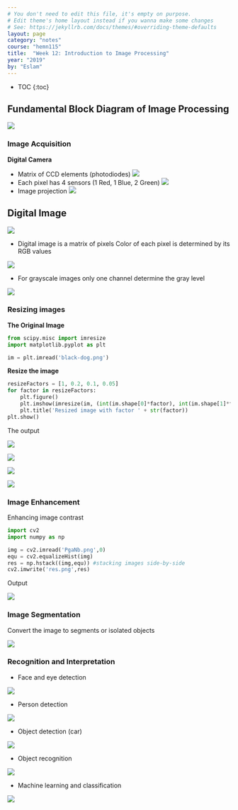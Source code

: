 ```yaml
---
# You don't need to edit this file, it's empty on purpose.
# Edit theme's home layout instead if you wanna make some changes
# See: https://jekyllrb.com/docs/themes/#overriding-theme-defaults
layout: page
category: "notes"
course: "hemn115"
title:  "Week 12: Introduction to Image Processing"
year: "2019"
by: "Eslam"
---
```


* TOC
{:toc}

## Fundamental Block Diagram of Image Processing 
![](../images/blk-diagram.png)

### Image Acquisition 

**Digital Camera**

* Matrix of CCD elements (photodiodes)
![](../images/ccd.png)
* Each pixel has 4 sensors (1 Red, 1 Blue, 2 Green)
![](../images/pixels.png)
* Image projection 
![](../images/projection.png)

## Digital Image

![](../images/matrix.png)

* Digital image is a matrix of pixels
Color of each pixel is determined by its RGB values 

![](../images/color.jpg)

* For grayscale images only one channel determine the gray level

![](../images/black-dog.png)
### Resizing images

**The Original Image**
```python
from scipy.misc import imresize
import matplotlib.pyplot as plt

im = plt.imread('black-dog.png')
```

**Resize the image**

```python
resizeFactors = [1, 0.2, 0.1, 0.05]
for factor in resizeFactors:
    plt.figure()
    plt.imshow(imresize(im, (int(im.shape[0]*factor), int(im.shape[1]*factor))))
    plt.title('Resized image with factor ' + str(factor))
plt.show()
```

The output 

![](../images/Figure_1.png)


![](../images/Figure_2.png)



![](../images/Figure_3.png)



![](../images/Figure_4.png)

### Image Enhancement

Enhancing image contrast 

```python 
import cv2 
import numpy as np

img = cv2.imread('PgaNb.png',0)
equ = cv2.equalizeHist(img)
res = np.hstack((img,equ)) #stacking images side-by-side
cv2.imwrite('res.png',res)
```


Output 

![](../images/res.png)


### Image Segmentation 

Convert the image to segments or isolated objects 

![](../images/segmentation.png)

### Recognition and Interpretation

* Face and eye detection 

![](../images/face-detection.jpeg)


* Person detection 

![](../images/person-detection.jpg)

* Object detection (car)

![](../images/car-detection.jpg)

* Object recognition 

![](../images/object-recognition.jpg)

* Machine learning and classification 

![](../images/machine-learning.bmp)
